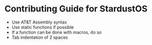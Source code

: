 # Contributing Guide for StardustOS

* Use AT&T Assembly syntax
* Use static functions if possible
* If a function can be done with macros, do so
* Tab indentation of 2 spaces
